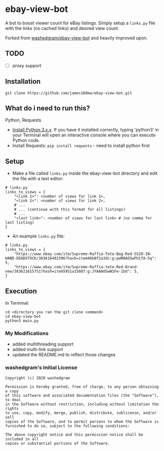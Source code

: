 # ebay-view-bot
A bot to boost viewer count for eBay listings. Simply setup a `links.py` file with the links (no cached links) and desired view count.

Forked from [washedgram/ebay-view-bot](https://github.com/washedgram/ebay-view-bot) and heavily improved upon.

## TODO
- [ ] proxy support

## Installation

```git clone https://github.com/james168ma/ebay-view-bot.git```

## What do i need to run this?
Python, Requests

- [Install Python 3.x.x](https://www.python.org/downloads/). If you have it installed correctly, typing 'python3' in your Terminal will open an interactive console where you can execute Python code.
- Install Requests: `pip install requests` - need to install python first

## Setup

- Make a file called `links.py` inside the ebay-view-bot directory and edit the file with a text editor:

```
# links.py
links_to_views = {
    "<link 1>": <number of views for link 1>,
    "<link 2>": <number of views for link 2>,
    # ...
    # ... (continue with this format for all listings)
    # ...
    "<last link>": <number of views for last link> # (no comma for last listing)
}
```

- An example `links.py` file:

```
# links.py
links_to_views = {
    "https://www.ebay.com/itm/Supreme-Raffia-Tote-Bag-Red-SS20-IN-HAND-DEADSTOCK/303616402396?hash=item46b0f2a3dc:g:pwMAAOSwPU1fA-5q": 5,
    "https://www.ebay.com/itm/Supreme-Raffia-tote-Red-Brand-new/383621615751?hash=item5951a15087:g:JYAAAOSwW1Fe-1bd": 5,
}
```

## Execution

In Terminal:

```
cd <directory you ran the git clone command>
cd ebay-view-bot
python3 main.py
```

### My Modifications
- added multithreading support
- added multi-link support
- updated the README.md to reflect those changes

### washedgram's Initial License

```
Copyright (c) 2020 washedgram

Permission is hereby granted, free of charge, to any person obtaining a copy
of this software and associated documentation files (the "Software"), to deal
in the Software without restriction, including without limitation the rights
to use, copy, modify, merge, publish, distribute, sublicense, and/or sell
copies of the Software, and to permit persons to whom the Software is
furnished to do so, subject to the following conditions:

The above copyright notice and this permission notice shall be included in all
copies or substantial portions of the Software.
```
